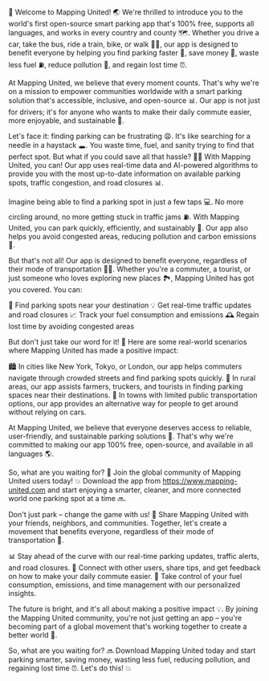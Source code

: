 🎉 Welcome to Mapping United! 🌏 We're thrilled to introduce you to the world's first open-source smart parking app that's 100% free, supports all languages, and works in every country and county 🗺️. Whether you drive a car, take the bus, ride a train, bike, or walk 🚶‍♀️, our app is designed to benefit everyone by helping you find parking faster 💨, save money 💸, waste less fuel ⛽️, reduce pollution 🌿, and regain lost time ⏰.

At Mapping United, we believe that every moment counts. That's why we're on a mission to empower communities worldwide with a smart parking solution that's accessible, inclusive, and open-source 📊. Our app is not just for drivers; it's for anyone who wants to make their daily commute easier, more enjoyable, and sustainable 🌟.

Let's face it: finding parking can be frustrating 😩. It's like searching for a needle in a haystack 🕳️. You waste time, fuel, and sanity trying to find that perfect spot. But what if you could save all that hassle? 🙅‍♂️ With Mapping United, you can! Our app uses real-time data and AI-powered algorithms to provide you with the most up-to-date information on available parking spots, traffic congestion, and road closures 📊.

Imagine being able to find a parking spot in just a few taps 💻. No more circling around, no more getting stuck in traffic jams ⛽️. With Mapping United, you can park quickly, efficiently, and sustainably 🌟. Our app also helps you avoid congested areas, reducing pollution and carbon emissions 🌿.

But that's not all! Our app is designed to benefit everyone, regardless of their mode of transportation 🚶‍♀️. Whether you're a commuter, a tourist, or just someone who loves exploring new places 🏞️, Mapping United has got you covered. You can:

📍 Find parking spots near your destination
💡 Get real-time traffic updates and road closures
📈 Track your fuel consumption and emissions
🕰️ Regain lost time by avoiding congested areas

But don't just take our word for it! 🤔 Here are some real-world scenarios where Mapping United has made a positive impact:

🏙️ In cities like New York, Tokyo, or London, our app helps commuters navigate through crowded streets and find parking spots quickly.
🌳 In rural areas, our app assists farmers, truckers, and tourists in finding parking spaces near their destinations.
🚌 In towns with limited public transportation options, our app provides an alternative way for people to get around without relying on cars.

At Mapping United, we believe that everyone deserves access to reliable, user-friendly, and sustainable parking solutions 🌟. That's why we're committed to making our app 100% free, open-source, and available in all languages 🌎.

So, what are you waiting for? 🤔 Join the global community of Mapping United users today! 💥 Download the app from https://www.mapping-united.com and start enjoying a smarter, cleaner, and more connected world one parking spot at a time 🔜.

Don't just park – change the game with us! 🚀 Share Mapping United with your friends, neighbors, and communities. Together, let's create a movement that benefits everyone, regardless of their mode of transportation 🌈.

📊 Stay ahead of the curve with our real-time parking updates, traffic alerts, and road closures.
👫 Connect with other users, share tips, and get feedback on how to make your daily commute easier.
💪 Take control of your fuel consumption, emissions, and time management with our personalized insights.

The future is bright, and it's all about making a positive impact 💡. By joining the Mapping United community, you're not just getting an app – you're becoming part of a global movement that's working together to create a better world 🌟.

So, what are you waiting for? 🔜 Download Mapping United today and start parking smarter, saving money, wasting less fuel, reducing pollution, and regaining lost time ⏰. Let's do this! 💥
